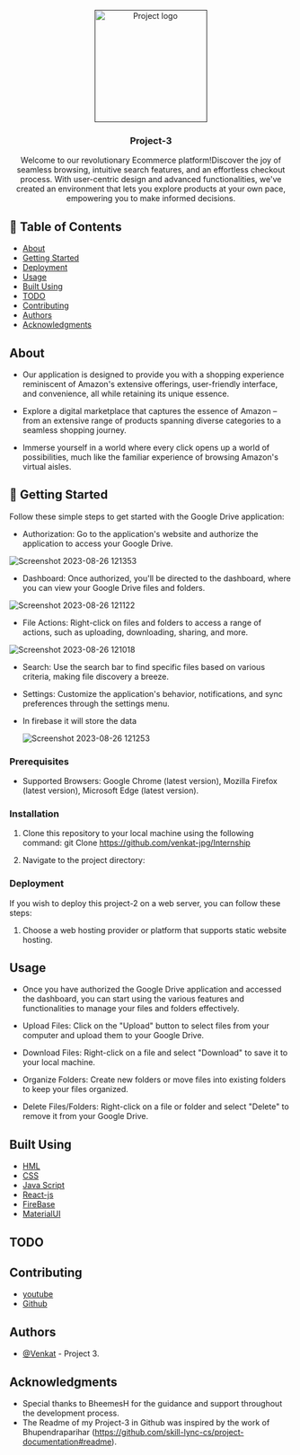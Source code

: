 
<p align="center">
  <a href="" rel="noopener">
    <img width=200px height=200px src="https://www.pixelstalk.net/wp-content/uploads/2016/05/Youtube-Logo-Wallpapers-Free-Download.jpg" alt="Project logo">
  </a>
</p>
<h3 align="center">Project-3</h3>
<div align="center">
 
</div>

<p align="center">  Welcome to our revolutionary Ecommerce platform!Discover the joy of seamless browsing, intuitive search features, and an effortless checkout process. With user-centric design and advanced functionalities, we've created an environment that lets you explore products at your own pace, empowering you to make informed decisions.
    <br> 
</p>

## 📝 Table of Contents
- [About](#about)
- [Getting Started](#getting_started)
- [Deployment](#deployment)
- [Usage](#usage)
- [Built Using](#built_using)
- [TODO](../TODO.md)
- [Contributing](../CONTRIBUTING.md)
- [Authors](#authors)
- [Acknowledgments](#acknowledgement)

##  About <a name = "about"></a>
- Our application is designed to provide you with a shopping experience reminiscent of Amazon's extensive offerings, user-friendly interface, and convenience, all while retaining its unique essence.
 
- Explore a digital marketplace that captures the essence of Amazon – from an extensive range of products spanning diverse categories to a seamless shopping journey.

- Immerse yourself in a world where every click opens up a world of possibilities, much like the familiar experience of browsing Amazon's virtual aisles.

## 🏁 Getting Started <a name="getting_started"></a>

Follow these simple steps to get started with the Google Drive application:

- Authorization: Go to the application's website and authorize the application to access your Google Drive.

![Screenshot 2023-08-26 121353](https://github.com/venkat-jpg/project-3/assets/128593769/787ad3aa-7052-4654-baa8-8bafa90cec8d)


- Dashboard: Once authorized, you'll be directed to the dashboard, where you can view your Google Drive files and folders.

![Screenshot 2023-08-26 121122](https://github.com/venkat-jpg/project-3/assets/128593769/cad96f57-e5ac-451e-b26a-bd6ead758e09)


- File Actions: Right-click on files and folders to access a range of actions, such as uploading, downloading, sharing, and more.


![Screenshot 2023-08-26 121018](https://github.com/venkat-jpg/project-3/assets/128593769/f3961199-357e-4435-8501-c9f90348d135)


- Search: Use the search bar to find specific files based on various criteria, making file discovery a breeze.

- Settings: Customize the application's behavior, notifications, and sync preferences through the settings menu.

- In firebase it will store the data

  ![Screenshot 2023-08-26 121253](https://github.com/venkat-jpg/project-3/assets/128593769/a7cbc447-9db4-4fe9-8fc8-343ee4121932)



### Prerequisites

- Supported Browsers: Google Chrome (latest version), Mozilla Firefox (latest version), Microsoft Edge (latest version).

### Installation

1. Clone this repository to your local machine using the following command:
git Clone https://github.com/venkat-jpg/Internship

2. Navigate to the project directory:


### Deployment

If you wish to deploy this project-2 on a web server, you can follow these steps:

1. Choose a web hosting provider or platform that supports static website hosting.


## Usage <a name="usage"></a>
- Once you have authorized the Google Drive application and accessed the dashboard, you can start using the various features and functionalities to manage your files and folders effectively.
- Upload Files: Click on the "Upload" button to select files from your computer and upload them to your Google Drive.

- Download Files: Right-click on a file and select "Download" to save it to your local machine.

- Organize Folders: Create new folders or move files into existing folders to keep your files organized.

- Delete Files/Folders: Right-click on a file or folder and select "Delete" to remove it from your Google Drive.


## Built Using <a name="built_using"></a>

- [HML](https://code.visualstudio.com/download)
- [CSS](https://code.visualstudio.com/download)
- [Java Script](https://code.visualstudio.com/download)
- [React-js](https://code.visualstudio.com/download)
- [FireBase](https://console.firebase.google.com/u/0/project/drive-clone-38a94/overview)
- [MaterialUI](https://mui.com/material-ui/material-icons/?query=app&selected=Apps)

## TODO

## Contributing

- [youtube](https://www.youtube.com/watch?v=0YFrGy_mzjY&t=5925s)
- [Github](https://github.com/skill-lync-cs/project-documentation#readme)

## Authors <a name="authors"></a>

- [@Venkat](https://github.com/venkat-jpg) - Project 3.

## Acknowledgments <a name="acknowledgement"></a>

- Special thanks to BheemesH for the guidance and support throughout the development process.
- The Readme of my Project-3 in Github was inspired by the work of Bhupendraparihar (https://github.com/skill-lync-cs/project-documentation#readme).

